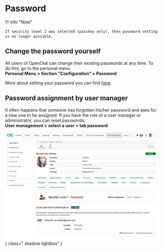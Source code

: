 # Password

!!! info "Note"

    If security level 2 was selected (passkey only), then password setting is no longer possible.

## Change the password yourself

All users of OpenOlat can change their existing passwords at any time. To do this, go to the personal menu.<br>
**Personal Menu > Section "Configuration" > Password**

More about setting your password you can find [here](../personal_menu/Password.md).

## Password assignment by user manager

It often happens that someone has forgotten his/her password and asks for a new one to be assigned. If you have the role of a user manager or administrator, you can reset passwords:<br>
**User management > select a user > tab password**

![password_admin_v1_en.png](assets/password_admin_v1_en.png){ class=" shadow lightbox" }

